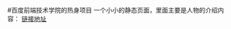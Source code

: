 #百度前端技术学院的热身项目
一个小小的静态页面，里面主要是人物的介绍内容：
[链接地址](http://main01.applinzi.com/baidu-web/warm-up/introduction.html)
